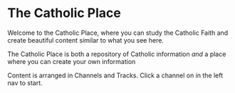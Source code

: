 # The Catholic Place

Welcome to the Catholic Place, where you can study the Catholic Faith and create beautiful content similar to what you see here. 

The Catholic Place is both a repository of Catholic information *and* a place where you can create your own information 

Content is arranged in Channels and Tracks. Click a channel on in the left nav to start.